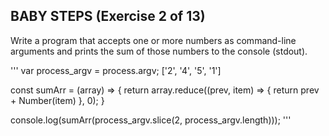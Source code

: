  ## BABY STEPS (Exercise 2 of 13)

  Write a program that accepts one or more numbers as command-line arguments
  and prints the sum of those numbers to the console (stdout).

'''
var process_argv = process.argv;
['2', '4', '5', '1']

const sumArr = (array) => {
    return array.reduce((prev, item) => {
        return prev + Number(item)
    }, 0);
}

console.log(sumArr(process_argv.slice(2, process_argv.length)));
'''

